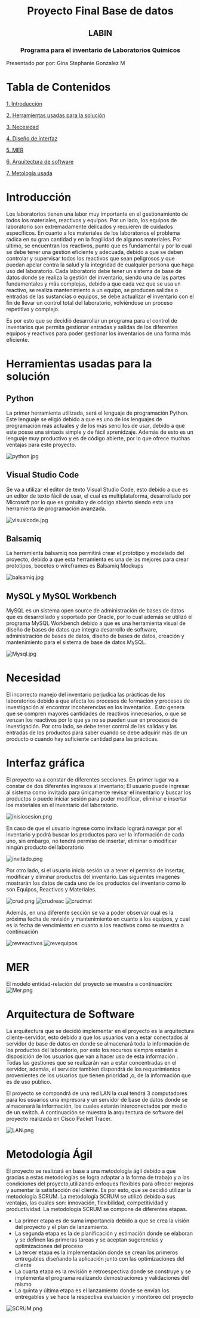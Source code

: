<h1 align="center">Proyecto Final Base de datos</h1>
<h2 align="center"> LABIN</h2>
<h3 align="center"> Programa para el inventario de Laboratorios Químicos</h3>
 Presentado por por: 
    Gina Stephanie Gonzalez M
    
# Tabla de Contenidos
[1. Introducción](#introducción)

[2. Herramientas usadas para la solución](#herramientas-usadas-para-la-solución)

[3. Necesidad](#necesidad)

[4. Diseño de interfaz](#diseño-de-interfaz)

[5. MER](#mer)

[6. Arquitectura de software](#arquitectura-de-software)

[7. Metología usada](#metodologia-usada)



# Introducción
Los laboratorios tienen una labor muy importante en el gestionamiento de todos los materiales, reactivos y equipos. Por un lado, los equipos de laboratorio son extremadamente delicados y requieren de cuidados específicos. En cuanto a los materiales de los laboratorios el problema radica en su gran cantidad y en la fragilidad de algunos materiales. Por último, se encuentran los reactivos, punto que es fundamental y por lo cual se debe tener una gestión eficiente y adecuada, debido a que se deben controlar y supervisar todos los reactivos que sean peligrosos y que puedan apelar contra la salud y la integridad de cualquier persona que haga uso del laboratorio. 
Cada laboratorio debe tener un sistema de base de datos donde se realiza la gestión del inventario, siendo una de las partes fundamentales y más complejas, debido a que cada vez que se usa un reactivo, se realiza mantenimiento a un equipo, se producen salidas o entradas de las sustancias o equipos, se debe actualizar el inventario con el fin de llevar un control total del laboratorio, volviéndose un proceso repetitivo y complejo.   

Es por esto que se decidió desarrollar un programa  para el control de inventarios que permita gestionar entradas y salidas de los diferentes equipos y reactivos para poder gestionar los inventarios de una forma más eficiente. 

# Herramientas usadas para la solución
<h2>Python</h2>
La primer  herramienta utilizada, será el lenguaje de programación Python. Este lenguaje se eligió debido a que es uno de los lenguajes de programación más actuales y de los más sencillos de usar, debido a que este posse una sintaxis simple y de fácil aprenidzaje. Además de esto es un lenguaje muy productivo y es de código abierte, por lo que ofrece muchas ventajas para este proyecto. 

![python.jpg](https://talently.tech/blog/wp-content/uploads/2020/11/cuanto-gana-un-programador-de-python-en-peru.jpg)


<h2> Visual Studio Code </h2> 

Se va a utilizar el editor de texto Visual Studio Code, esto debido a que es un editor de texto fácil de usar, el cual es multiplataforma, desarrollado por Microsoft por lo que es gratuito y de código abierto siendo esta una herramienta de programación avanzada.

![visualcode.jpg](https://programacion.net/files/article/20170630010634_visual-studio-code.png)



<h2> Balsamiq </h2> 
La herramienta balsamiq nos permitirá crear el prototipo y modelado del proyecto, debido a que esta herramienta es una de las mejores 
para crear prototipos, bocetos o wireframes es Balsamiq Mockups

![balsamiq.jpg](https://llops.com/blog/content/articulos/oct08/set_componentes.jpg)


<h2> MySQL y MySQL Workbench  </h2> 
MySQL es un sistema open source de administración de bases de datos que es desarrollado y soportado por Oracle, por lo cual además se utilizó el programa MySQL Workbench debido a que es una herramienta visual de diseño de bases de datos que integra desarrollo de software, administración de bases de datos, diseño de bases de datos, creación y mantenimiento para el sistema de base de datos MySQL.

![Mysql.jpg](https://ed.team/_next/image?url=https%3A%2F%2Fedteam-media.s3.amazonaws.com%2Fcourses%2Fbig%2F3aa59acc-3472-4875-b9c6-216825be755b.png&w=1920&q=75)


# Necesidad
El incorrecto manejo del inventario perjudica las prácticas de los laboratorios debido a que afecta los procesos de formación y procesos de investigación al encontrar incoherencias en los inventarios . Esto genera que se compren mayores cantidades de reactivos innecesarios, o que se venzan los reactivos por lo que ya no se pueden usar en procesos de investigación. Por otro lado, se debe tener control de las salidas y las entradas de los productos para saber cuando se debe adquirir más de un producto o cuando hay suficiente cantidad para las prácticas. 

# Interfaz gráfica

El proyecto va a constar de diferentes secciones. En primer lugar va a constar de dos diferentes ingresos al inventario; El usuario puede ingresar al sistema como invitado para únicamente revisar el inventario y buscar los productos o puede iniciar sesión para poder modificar, eliminar e insertar los materiales en el inventario del laboratorio. 

![inisiosesion.png](https://github.com/Stepha-gon/ProyectoFinalBD/blob/main/imagenes%20para%20el%20proyecto/iniciosesion.png)

En caso de que el usuario ingrese como invitado logrará navegar por el inventario y podrá buscar los productos para ver la información de cada uno, sin embargo, no tendrá permiso de insertar, eliminar o modificar ningún producto del laboratorio

![invitado.png](https://github.com/Stepha-gon/ProyectoFinalBD/blob/main/imagenes%20para%20el%20proyecto/invitado.png)

Por otro lado, si el usuario inicia sesión va a tener el permiso de insertar, modificar y eliminar productos del inventario. Las sigueintes imagenes mostrarán los datos de cada uno de los productos del inventario como lo son Equipos, Reactivos y Materiales. 

![crud.png](https://github.com/Stepha-gon/ProyectoFinalBD/blob/main/imagenes%20para%20el%20proyecto/crud.png)
![crudreac](https://github.com/Stepha-gon/ProyectoFinalBD/blob/main/imagenes%20para%20el%20proyecto/crudreac.png)
![crudmat](https://github.com/Stepha-gon/ProyectoFinalBD/blob/main/imagenes%20para%20el%20proyecto/crudmat.png)

Además, en una diferente sección se va a poder observar cual es la próxima fecha de revisión y mantenimiento en cuanto a los equipos, y cual es la fecha de vencimiento en cuanto a los reactivos como se muestra a continuación 

![revreactivos](https://github.com/Stepha-gon/ProyectoFinalBD/blob/main/imagenes%20para%20el%20proyecto/revreac.png)
![revequipos](https://github.com/Stepha-gon/ProyectoFinalBD/blob/main/imagenes%20para%20el%20proyecto/revreactivos.png)

# MER

El modelo entidad-relación del proyecto se muestra a continuación:
![Mer.png](https://github.com/Stepha-gon/ProyectoFinalBD/blob/main/imagenes%20para%20el%20proyecto/MER.png)

# Arquitectura de Software

La arquitectura que se decidió implementar en el proyecto es la arquitectura cliente-servidor, esto debido a que los usuarios van a estar conectados al servidor de base de datos en donde se almacenará toda la información de los productos del laboratorio, por esto los recursos siempre estarán a disposición de los usuarios que van a hacer uso de esta información . Todas las gestiones que se realizarán van a estar concentradas en el servidor, además, el servidor tambien dispondrá de los requerimientos provenientes de los usuarios que tienen prioridad ,o, de la información que es de uso público. 

El proyecto se compondrá de una red LAN la cual tendrá 3 computadores para los usuarios una impresora y un servidor de base de datos donde se almacenará la información, los cuales estarán interconectados por medio de un switch. A continuación se muestra la arquitectura de software del proyecto realizada en Cisco Packet Tracer. 

![LAN.png](https://github.com/Stepha-gon/ProyectoFinalBD/blob/main/imagenes%20para%20el%20proyecto/LAN.png)

# Metodología Ágil

El proyecto se realizará en base a una metodología ágil debido a que gracias a estas metodologías se logra adaptar a la forma de trabajo y a las condiciones del proyecto,utilizando enfoques flexibles para ofrecer mejoras y aumentar la satisfacción del cliente. Es por esto, que se decidió utilizar la metodología SCRUM.
La metodología SCRUM se utilizó debido a sus ventajas, las cuales son: innovación, flexibilidad, competitividad y productividad.
La metodología SCRUM se compone de diferentes etapas. 
- La primer etapa es de suma importancia debido a que se crea la visión del proyecto y el plan de lanzamiento.
- La segunda etapa es la de planificación y estimación donde se elaboran y se definen las primeras tareas y se aceptan sugerencias y optimizaciones del proceso
- La tercer etapa es la implementación donde se crean los primeros entregables diseñando la aplicación junto con las optimizaciones del cliente
- La cuarta etapa es la revisión e retroespectiva donde se construye y se implementa el programa realizando demostraciones y validaciones del mismo
- La quinta y última etapa es el lanzamiento donde se envían los entregables y se hace la respectiva evaluación y monitoreo del proyecto

![SCRUM.png](https://github.com/Stepha-gon/ProyectoFinalBD/blob/main/imagenes%20para%20el%20proyecto/SCRUM.png)
